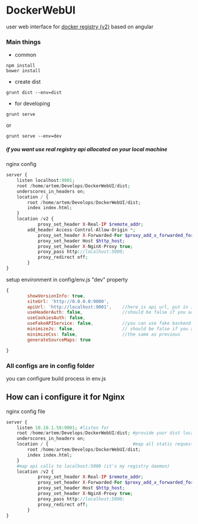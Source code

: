 # DockerWebUI
user web interface for [docker registry (v2)](https://docs.docker.com/registry/spec/api/) based on angular
### Main things
- common

```shell
npm install
bower install
```

- create dist

```shell
grunt dist --env=dist
```

- for developing

```shell
grunt serve
```

or

```shell
grunt serve --env=dev
```

##### if you want use real registry api allocated on your local machine

nginx config

```php
server {
	listen localhost:9001;
	root /home/artem/Develops/DockerWebUI/dist;
	underscores_in_headers on;
	location / {
		root /home/artem/Develops/DockerWebUI/dist;
		index index.html;
	}
	location /v2 {
        	proxy_set_header X-Real-IP $remote_addr;
		add_header Access-Control-Allow-Origin *;                       #disable CORS
        	proxy_set_header X-Forwarded-For $proxy_add_x_forwarded_for;
        	proxy_set_header Host $http_host;
        	proxy_set_header X-NginX-Proxy true;
        	proxy_pass http://localhost:5000;
        	proxy_redirect off;
    	}
}
```

setup environment in config/env.js "dev" property

```js
{
        showVersionInfo: true,
        siteUrl: 'http://0.0.0.0:9000',
        apiUrl: 'http://localhost:9001',    //here is api url, put in into nginx config and disable CORS (just add a header)
        useHeaderAuth: false,               //should be false if you are using local machine
        useCookiesAuth: false,
        useFakeAPIService: false,           //you can use fake backend (fakeBackend.js file)
        minimizeJs: false,                  // should be false if you are using "grunt serve"
        minimizeCss: false,                 //the same as previous
        generateSourceMaps: true

}
```


### All configs are in config folder
you can configure build process in env.js

## How can i configure it for Nginx

nginx config file

```php
server {
	listen 10.10.1.58:9001; #listen for
	root /home/artem/Develops/DockerWebUI/dist; #provide your dist location here
	underscores_in_headers on;
	location / {                                #map all static requests
		root /home/artem/Develops/DockerWebUI/dist;
		index index.html;
	}
	#map api calls to localhost:5000 (it's my registry daemon)
	location /v2 {
        	proxy_set_header X-Real-IP $remote_addr;
        	proxy_set_header X-Forwarded-For $proxy_add_x_forwarded_for;
        	proxy_set_header Host $http_host;
        	proxy_set_header X-NginX-Proxy true;
        	proxy_pass http://localhost:5000;
        	proxy_redirect off;
    	}
}
```